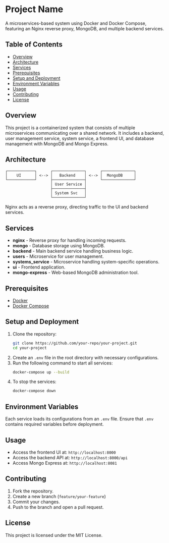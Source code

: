 # Project Name

A microservices-based system using Docker and Docker Compose, featuring an Nginx reverse proxy, MongoDB, and multiple backend services.

## Table of Contents
- [Overview](#overview)
- [Architecture](#architecture)
- [Services](#services)
- [Prerequisites](#prerequisites)
- [Setup and Deployment](#setup-and-deployment)
- [Environment Variables](#environment-variables)
- [Usage](#usage)
- [Contributing](#contributing)
- [License](#license)

## Overview
This project is a containerized system that consists of multiple microservices communicating over a shared network. It includes a backend, user management service, system service, a frontend UI, and database management with MongoDB and Mongo Express.

## Architecture
```
┌────────────┐      ┌──────────────┐      ┌──────────────┐
│    UI      │ <--> │   Backend    │ <--> │  MongoDB     │
└────────────┘      ├──────────────┤      └──────────────┘
                    │ User Service │
                    ├──────────────┤
                    │ System Svc   │
                    └──────────────┘
```
Nginx acts as a reverse proxy, directing traffic to the UI and backend services.

## Services
- **nginx** - Reverse proxy for handling incoming requests.
- **mongo** - Database storage using MongoDB.
- **backend** - Main backend service handling business logic.
- **users** - Microservice for user management.
- **systems_service** - Microservice handling system-specific operations.
- **ui** - Frontend application.
- **mongo-express** - Web-based MongoDB administration tool.

## Prerequisites
- [Docker](https://www.docker.com/get-started)
- [Docker Compose](https://docs.docker.com/compose/install/)

## Setup and Deployment
1. Clone the repository:
   ```sh
   git clone https://github.com/your-repo/your-project.git
   cd your-project
   ```
2. Create an `.env` file in the root directory with necessary configurations.
3. Run the following command to start all services:
   ```sh
   docker-compose up --build
   ```
4. To stop the services:
   ```sh
   docker-compose down
   ```

## Environment Variables
Each service loads its configurations from an `.env` file. Ensure that `.env` contains required variables before deployment.

## Usage
- Access the frontend UI at: `http://localhost:8000`
- Access the backend API at: `http://localhost:8000/api`
- Access Mongo Express at: `http://localhost:8081`

## Contributing
1. Fork the repository.
2. Create a new branch (`feature/your-feature`)
3. Commit your changes.
4. Push to the branch and open a pull request.

## License
This project is licensed under the MIT License.
